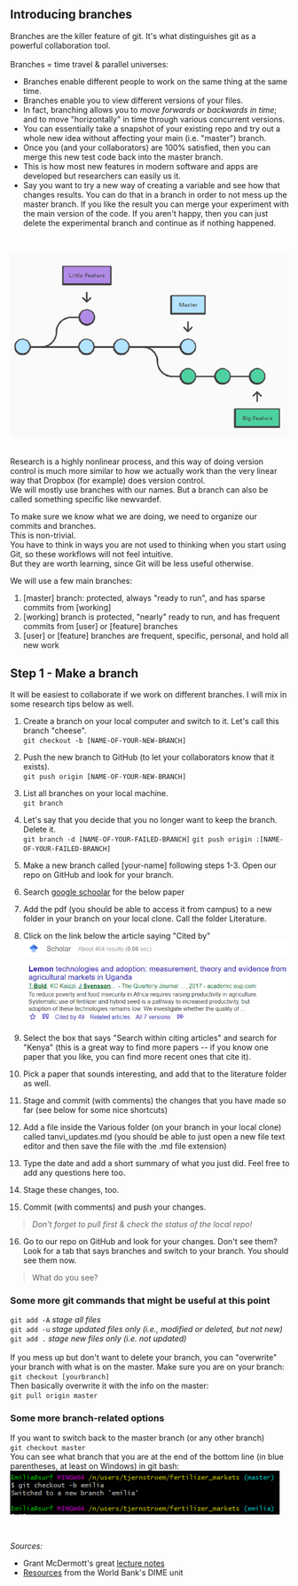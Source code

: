 ## Introducing branches

Branches are the killer feature of git. It's what distinguishes git as a powerful collaboration tool.<br>
<br>
Branches = time travel & parallel universes:
* Branches enable different people to work on the same thing at the same time.
* Branches enable you to view different versions of your files.
* In fact, branching allows you to _move forwards or backwards in time_; and to move "horizontally" in time through various concurrent versions.
* You can essentially take a snapshot of your existing repo and try out a whole new idea without affecting your main 
(i.e. "master") branch.
* Once you (and your collaborators) are 100% satisfied, then you can merge this new test code back into the master branch.
* This is how most new features in modern software and apps are developed but researchers can easily us it.
* Say you want to try a new way of creating a variable and see how that changes results.
You can do that in a branch in order to not mess up the master branch. 
If you like the result you can merge your experiment with the main version of the code.
If you aren't happy, then you can just delete the experimental branch and continue as if nothing happened.
<br>

![Branches](https://github.com/etjernst/Materials/blob/master/branches.png)

<br>
Research is a highly nonlinear process, and this way of doing version control is much more similar to how we actually work
than the very linear way that Dropbox (for example) does version control.<br>
We will mostly use branches with our names. But a branch can also be called something specific like newvardef.<br>

To make sure we know what we are doing, we need to organize our commits and branches.<br>
This is non-trivial.<br>
You have to think in ways you are not used to thinking when you start
using Git, so these workflows will not feel intuitive.<br>
But they are worth learning, since Git will be less useful otherwise.<br>

We will use a few main branches:
1. [master] branch: protected, always "ready to run", and has sparse commits from [working]
2. [working] branch is protected, "nearly" ready to run, and has frequent commits from [user] or [feature] branches
3. [user] or [feature] branches are frequent, specific, personal, and hold all new work

## Step 1 - Make a branch

It will be easiest to collaborate if we work on different branches. I will mix in some research tips below as well.

1. Create a branch on your local computer and switch to it. Let's call this branch "cheese".<br>
`git checkout -b [NAME-OF-YOUR-NEW-BRANCH]`
2. Push the new branch to GitHub (to let your collaborators know that it exists).<br>
`git push origin [NAME-OF-YOUR-NEW-BRANCH]`
3. List all branches on your local machine.<br>
`git branch`
4. Let's say that you decide that you no longer want to keep the branch. Delete it.<br>
`git branch -d [NAME-OF-YOUR-FAILED-BRANCH]`
`git push origin :[NAME-OF-YOUR-FAILED-BRANCH]`
5. Make a new branch called [your-name] following steps 1-3. Open our repo on GitHub and look for your branch.
6. Search [google schoolar](https://scholar.google.com) for the below paper
7. Add the pdf (you should be able to access it from campus) to a new folder in your branch on your local clone. 
Call the folder Literature.
8. Click on the link below the article saying "Cited by"
![google-scholar](../lemons.png)

9. Select the box that says "Search within citing articles" and search for "Kenya"
(this is a great way to find more papers -- if you know one paper that you like, you can find more recent ones that cite it).
10. Pick a paper that sounds interesting, and add that to the literature folder as well.
11. Stage and commit (with comments) the changes that you have made so far (see below for some nice shortcuts)
12. Add a file inside the Various folder (on your branch in your local clone) called tanvi_updates.md
(you should be able to just open a new file text editor and then save the file with the .md file extension)
13. Type the date and add a short summary of what you just did. Feel free to add any questions here too.
14. Stage these changes, too.
15. Commit (with comments) and push your changes.
   > _Don't forget to pull first & check the status of the local repo!_
16. Go to our repo on GitHub and look for your changes. Don't see them? 
Look for a tab that says branches and switch to your branch. You should see them now.<br>
   > What do you see?

### Some more git commands that might be useful at this point
`git add -A` _stage all files_ <br>
`git add -u` _stage updated files only (i.e., modified or deleted, but not new)_ <br>
`git add .` _stage new files only (i.e. not updated)_ <br>
<br>
If you mess up but don't want to delete your branch, you can "overwrite" your branch with
what is on the master. Make sure you are on your branch:<br>
`git checkout [yourbranch]` <br>
Then basically overwrite it with the info on the master: <br>
`git pull origin master` <br>

### Some more branch-related options
If you want to switch back to the master branch (or any other branch)<br>
`git checkout master` <br>
You can see what branch that you are at the end of the bottom line (in blue parentheses, at least on Windows) in git bash: <br>
![git-bash](https://github.com/etjernst/Materials/blob/master/branch-checkout.png)

<br>

_Sources:_<br>
* Grant McDermott's great [lecture notes](https://github.com/uo-ec607/lectures)
* [Resources](https://github.com/worldbank/DIME-Resources) from the World Bank's DIME unit 
